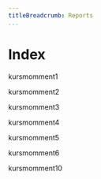 ```yaml
---
titleBreadcrumb: Reports
...
```

Index
===============================
kursmomment1

kursmomment2

kursmomment3

kursmomment4

kursmomment5

kursmomment6

kursmomment10
